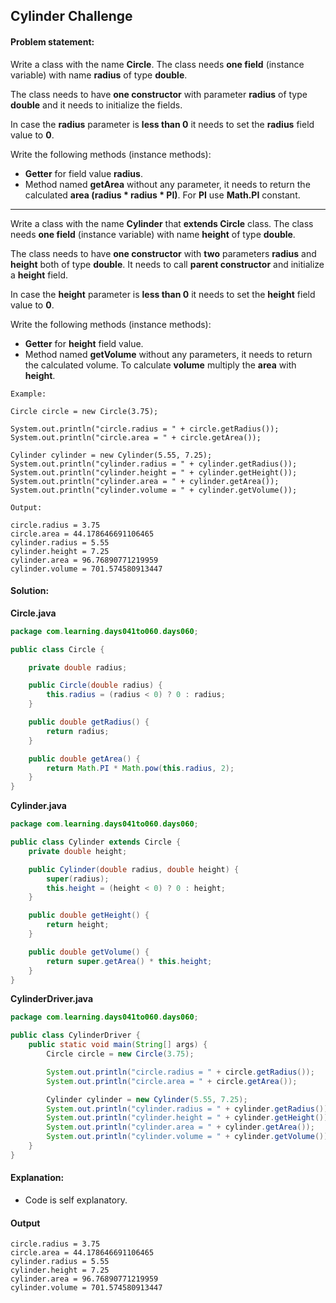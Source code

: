 Cylinder Challenge
--

#### Problem statement:

Write a class with the name **Circle**. The class needs **one field** (instance variable) with name **radius** of type **double**.

The class needs to have **one constructor** with parameter **radius** of type **double** and it needs to initialize the fields.

In case the **radius** parameter is **less than 0** it needs to set the **radius** field value to **0**.

Write the following methods (instance methods):
- **Getter** for field value **radius**.
- Method named **getArea** without any parameter, it needs to return the calculated **area (radius * radius * PI)**. For **PI** use **Math.PI** constant.

---

Write a class with the name **Cylinder** that **extends Circle** class. The class needs **one field** (instance variable) with name **height** of type **double**.

The class needs to have **one constructor** with **two** parameters **radius** and **height** both of type **double**. It needs to call **parent constructor** and initialize a **height** field.

In case the **height** parameter is **less than 0** it needs to set the **height** field value to **0**.

Write the following methods (instance methods):
- **Getter** for **height** field value.
- Method named **getVolume** without any parameters, it needs to return the calculated volume. To calculate **volume** multiply the **area** with **height**.


```
Example:

Circle circle = new Circle(3.75);

System.out.println("circle.radius = " + circle.getRadius());
System.out.println("circle.area = " + circle.getArea());

Cylinder cylinder = new Cylinder(5.55, 7.25);
System.out.println("cylinder.radius = " + cylinder.getRadius());
System.out.println("cylinder.height = " + cylinder.getHeight());
System.out.println("cylinder.area = " + cylinder.getArea());
System.out.println("cylinder.volume = " + cylinder.getVolume());

Output:

circle.radius = 3.75
circle.area = 44.178646691106465
cylinder.radius = 5.55
cylinder.height = 7.25
cylinder.area = 96.76890771219959
cylinder.volume = 701.574580913447
```

#### Solution:
**Circle.java**
```java
package com.learning.days041to060.days060;

public class Circle {

    private double radius;

    public Circle(double radius) {
        this.radius = (radius < 0) ? 0 : radius;
    }

    public double getRadius() {
        return radius;
    }

    public double getArea() {
        return Math.PI * Math.pow(this.radius, 2);
    }
}
```

**Cylinder.java**
```java
package com.learning.days041to060.days060;

public class Cylinder extends Circle {
    private double height;

    public Cylinder(double radius, double height) {
        super(radius);
        this.height = (height < 0) ? 0 : height;
    }

    public double getHeight() {
        return height;
    }

    public double getVolume() {
        return super.getArea() * this.height;
    }
}
```

**CylinderDriver.java**
```java
package com.learning.days041to060.days060;

public class CylinderDriver {
    public static void main(String[] args) {
        Circle circle = new Circle(3.75);

        System.out.println("circle.radius = " + circle.getRadius());
        System.out.println("circle.area = " + circle.getArea());

        Cylinder cylinder = new Cylinder(5.55, 7.25);
        System.out.println("cylinder.radius = " + cylinder.getRadius());
        System.out.println("cylinder.height = " + cylinder.getHeight());
        System.out.println("cylinder.area = " + cylinder.getArea());
        System.out.println("cylinder.volume = " + cylinder.getVolume());
    }
}
```

#### Explanation:

- Code is self explanatory.
 
#### Output
 ```
circle.radius = 3.75
circle.area = 44.178646691106465
cylinder.radius = 5.55
cylinder.height = 7.25
cylinder.area = 96.76890771219959
cylinder.volume = 701.574580913447
```
